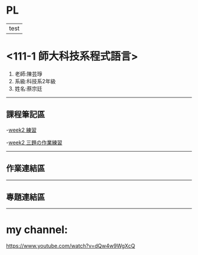 # PL



<table>
    <tr>
        <td>test</td>
    </tr>
</table>

# <111-1 師大科技系程式語言> <red>

<ol>
<li>老師:陳芸琤</li>
<li>系級:科技系2年級</li>
<li>姓名:蔡宗廷</li>
</ol>
    
---------------------------- 

## 課程筆記區
-[week2 練習](http://localhost:8888/notebooks/Desktop/111-1%20%E7%A8%8B%E5%BC%8F%E8%AA%9E%E8%A8%80/PL/week2%20%E7%B7%B4%E7%BF%92.ipynb)
    
-[week2 三題の作業練習](http://localhost:8888/notebooks/Desktop/111-1%20%E7%A8%8B%E5%BC%8F%E8%AA%9E%E8%A8%80/PL/week2%E7%B7%B4%E7%BF%92.ipynb)
    
---------------------------- 
## 作業連結區
    
----------------------------
## 專題連結區

----------------------------
# my channel:
https://www.youtube.com/watch?v=dQw4w9WgXcQ
